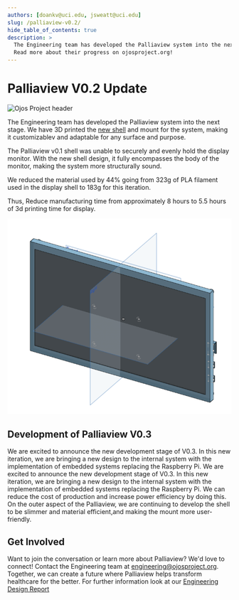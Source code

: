 ```yaml
---
authors: [doankv@uci.edu, jsweatt@uci.edu]
slug: /palliaview-v0.2/
hide_table_of_contents: true
description: >
  The Engineering team has developed the Palliaview system into the next stage.
  Read more about their progress on ojosproject.org!
---
```


# Palliaview V0.2 Update

![Ojos Project header](@site/static/images/news-header-03.webp)

The Engineering team has developed the Palliaview system into the next stage.
We have 3D printed the [new shell](https://drive.google.com/drive/folders/1LkSjbK6iT8F5QuMHFIHtM4qL38IK150e?usp=drive_link)
and mount for the system, making it customizablev and adaptable for any surface and purpose.

<!-- truncate -->

The Palliaview v0.1 shell was unable to securely and evenly hold the display
monitor. With the new shell design, it fully encompasses the body of the
monitor, making the system more structurally sound.

We reduced the material used by 44% going from 323g of PLA filament used in the
display shell to 183g for this iteration.

Thus, Reduce manufacturing time from approximately 8 hours to 5.5 hours of 3d printing
time for display.

![Ojos Display Monitor](<../../static/images/Screenshot 2024-08-26 122654.png>)

<!-- truncate -->

## Development of Palliaview V0.3

We are excited to announce the new development stage of V0.3. In this new
iteration, we are bringing a new design to the internal system with the
implementation of embedded systems replacing the Raspberry Pi.
We are excited to announce the new development stage of V0.3. In this new
iteration, we are bringing a new design to the internal system with the
implementation of embedded systems replacing the Raspberry Pi.
We can reduce the cost of production and increase power efficiency by doing this.
On the outer aspect of the Palliaview, we are continuing to develop the shell
to be slimmer and material efficient,and making the mount more user-friendly.

## Get Involved

Want to join the conversation or learn more about Palliaview? We'd love to connect!
Contact the Engineering team at
[engineering@ojosproject.org](mailto:engineering@ojosproject.org). Together, we can
create a future where Palliaview helps transform healthcare for the better.
For further information look at our [Engineering Design Report](https://docs.google.com/document/)
